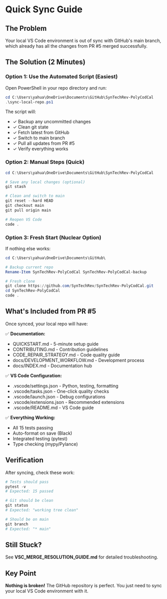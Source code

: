 # Quick Sync Guide

## The Problem

Your local VS Code environment is out of sync with GitHub's main branch, which already has all the changes from PR #5 merged successfully.

## The Solution (2 Minutes)

### Option 1: Use the Automated Script (Easiest)

Open PowerShell in your repo directory and run:

```powershell
cd C:\Users\yahua\OneDrive\Documents\GitHub\SynTechRev-PolyCodCal
.\sync-local-repo.ps1
```

The script will:
- ✓ Backup any uncommitted changes
- ✓ Clean git state
- ✓ Fetch latest from GitHub
- ✓ Switch to main branch
- ✓ Pull all updates from PR #5
- ✓ Verify everything works

### Option 2: Manual Steps (Quick)

```powershell
cd C:\Users\yahua\OneDrive\Documents\GitHub\SynTechRev-PolyCodCal

# Save any local changes (optional)
git stash

# Clean and switch to main
git reset --hard HEAD
git checkout main
git pull origin main

# Reopen VS Code
code .
```

### Option 3: Fresh Start (Nuclear Option)

If nothing else works:

```powershell
cd C:\Users\yahua\OneDrive\Documents\GitHub\

# Backup current repo
Rename-Item SynTechRev-PolyCodCal SynTechRev-PolyCodCal-backup

# Fresh clone
git clone https://github.com/SynTechRev/SynTechRev-PolyCodCal.git
cd SynTechRev-PolyCodCal
code .
```

## What's Included from PR #5

Once synced, your local repo will have:

✅ **Documentation:**
- QUICKSTART.md - 5-minute setup guide
- CONTRIBUTING.md - Contribution guidelines
- CODE_REPAIR_STRATEGY.md - Code quality guide
- docs/DEVELOPMENT_WORKFLOW.md - Development process
- docs/INDEX.md - Documentation hub

✅ **VS Code Configuration:**
- .vscode/settings.json - Python, testing, formatting
- .vscode/tasks.json - One-click quality checks
- .vscode/launch.json - Debug configurations
- .vscode/extensions.json - Recommended extensions
- .vscode/README.md - VS Code guide

✅ **Everything Working:**
- All 15 tests passing
- Auto-format on save (Black)
- Integrated testing (pytest)
- Type checking (mypy/Pylance)

## Verification

After syncing, check these work:

```powershell
# Tests should pass
pytest -v
# Expected: 15 passed

# Git should be clean
git status
# Expected: "working tree clean"

# Should be on main
git branch
# Expected: "* main"
```

## Still Stuck?

See **VSC_MERGE_RESOLUTION_GUIDE.md** for detailed troubleshooting.

## Key Point

**Nothing is broken!** The GitHub repository is perfect. You just need to sync your local VS Code environment with it.
